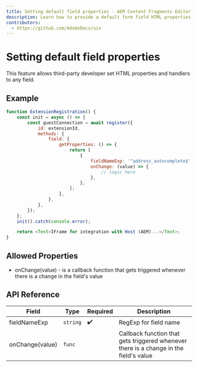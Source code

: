 ```yaml
---
title: Setting default field properties - AEM Content Fragments Editor Extensibility
description: Learn how to provide a default form field HTML properties in AEM Content Fragments Editor
contributors:
  - https://github.com/AdobeDocs/uix
---
```


# Setting default field properties

This feature allows third-party developer set HTML properties and handlers to any field.

## Example

```js
function ExtensionRegistration() {
    const init = async () => {
        const guestConnection = await register({
            id: extensionId,
            methods: {
                field: {
                    getProperties: () => {
                        return [
                            {
                                fieldNameExp: '^address_autocomplete$',
                                onChange: (value) => {
                                    // logic here
                                },
                            },
                        ];
                    },
                },
            },
        });
    };
    init().catch(console.error);

    return <Text>IFrame for integration with Host (AEM)...</Text>;
}
```

## Allowed Properties
* onChange(value) - is a callback function that gets triggered whenever there is a change in the field's value

## API Reference

| Field           | Type     | Required | Description                                                                           |
|-----------------|----------|----------|---------------------------------------------------------------------------------------|
| fieldNameExp    | `string` |  ✔️      | RegExp for field name                                                                 |
| onChange(value) | `func`   |          | Callback function that gets triggered whenever there is a change in the field's value |
